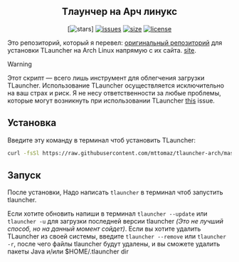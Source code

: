 <div align="center">

## Тлаунчер на Арч линукс
[![stars](https://github.com/Sekretach/Tlauncher-on-arch-ru/stargazers)]
[![issues](https://img.shields.io/github/issues/mttomaz/tlauncher-arch?color=FF5D62&style=for-the-badge)](https://github.com/mttomaz/tlauncher-arch/issues)
[![size](https://img.shields.io/github/repo-size/mttomaz/tlauncher-arch?color=76946A&style=for-the-badge)](https://github.com/mttomaz/tlauncher-arch)
[![license](https://img.shields.io/github/license/mttomaz/tlauncher-arch?color=957FB8&style=for-the-badge)](https://github.com/mttomaz/tlauncher-arch/blob/master/LICENSE)

</div>

Это репозиторий, который я перевел: [оригинальный репозиторий](https://github.com/mttomaz/tlauncher-arch/) для установки TLauncher на Arch Linux напрямую с их сайта. [site](https://tlauncher.org/).

> [!warning]
> Этот скрипт — всего лишь инструмент для облегчения загрузки TLauncher.
> Использование TLauncher осуществляется исключительно на ваш страх и риск. Я не несу ответственности
> за любые проблемы, которые могут возникнуть при использовании TLauncher [this](https://github.com/Sekretach/Tlauncher-for-linux/issues/1#issue-3206354638) issue.

## Установка
Введите эту команду в терминал чтоб установить TLauncher:

```bash
curl -fsSl https://raw.githubusercontent.com/mttomaz/tlauncher-arch/master/install.sh | sh
```

## Запуск
После установки, Надо написать `tlauncher` в терминал чтоб запустить tlauncher.

Если хотите обновить напиши в терминал `tlauncher --update` или `tlauncher -u` для загрузки последней версии tlauncher _(Это не лучший способ, но на данный момент сойдет)_.
Если вы хотите удалить TLauncher из своей системы, введите `tlauncher --remove` или `tlauncher -r`, после чего файлы tlauncher будут удалены, и вы сможете удалить пакеты Java и/или $HOME/.tlauncher dir
